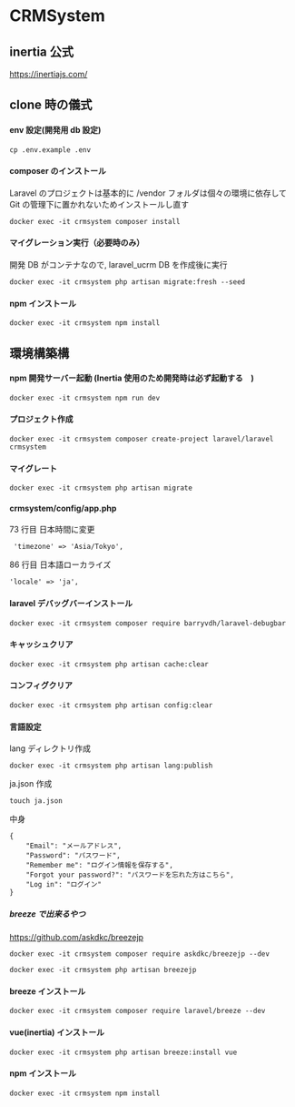 # CRMSystem

## inertia 公式

https://inertiajs.com/

## clone 時の儀式

#### env 設定(開発用 db 設定)

```
cp .env.example .env
```

#### composer のインストール

Laravel のプロジェクトは基本的に /vendor フォルダは個々の環境に依存して Git の管理下に置かれないためインストールし直す

```
docker exec -it crmsystem composer install
```

#### マイグレーション実行（必要時のみ）

開発 DB がコンテナなので, laravel_ucrm DB を作成後に実行

```
docker exec -it crmsystem php artisan migrate:fresh --seed
```

#### npm インストール

```
docker exec -it crmsystem npm install
```

## 環境構築構

#### npm 開発サーバー起動 (Inertia 使用のため開発時は必ず起動する　)

```
docker exec -it crmsystem npm run dev
```

#### プロジェクト作成

```
docker exec -it crmsystem composer create-project laravel/laravel crmsystem
```

#### マイグレート

```
docker exec -it crmsystem php artisan migrate
```

#### crmsystem/config/app.php

73 行目 日本時間に変更

```
 'timezone' => 'Asia/Tokyo',
```

86 行目 日本語ローカライズ

```
'locale' => 'ja',
```

#### laravel デバッグバーインストール

```
docker exec -it crmsystem composer require barryvdh/laravel-debugbar
```

#### キャッシュクリア

```
docker exec -it crmsystem php artisan cache:clear
```

#### コンフィグクリア

```
docker exec -it crmsystem php artisan config:clear
```

#### 言語設定

lang ディレクトリ作成

```
docker exec -it crmsystem php artisan lang:publish
```

ja.json 作成

```
touch ja.json
```

中身

```
{
    "Email": "メールアドレス",
    "Password": "パスワード",
    "Remember me": "ログイン情報を保存する",
    "Forgot your password?": "パスワードを忘れた方はこちら",
    "Log in": "ログイン"
}
```

##### breeze で出来るやつ

https://github.com/askdkc/breezejp

```
docker exec -it crmsystem composer require askdkc/breezejp --dev
```

```
docker exec -it crmsystem php artisan breezejp
```

#### breeze インストール

```
docker exec -it crmsystem composer require laravel/breeze --dev
```

#### vue(inertia) インストール

```
docker exec -it crmsystem php artisan breeze:install vue
```

#### npm インストール

```
docker exec -it crmsystem npm install
```
